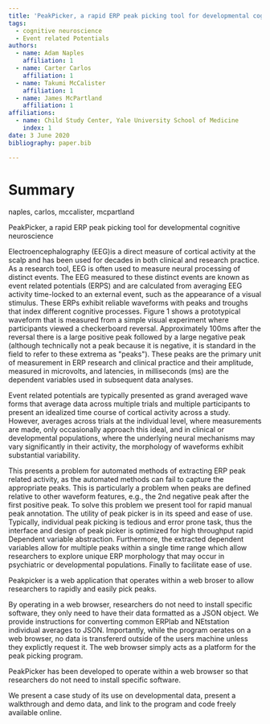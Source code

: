 ```yaml
---
title: 'PeakPicker, a rapid ERP peak picking tool for developmental cognitive neuroscience'
tags:
  - cognitive neuroscience
  - Event related Potentials
authors:
  - name: Adam Naples
    affiliation: 1
  - name: Carter Carlos
    affiliation: 1
  - name: Takumi McCalister
    affiliation: 1
  - name: James McPartland
    affiliation: 1
affiliations:
  - name: Child Study Center, Yale University School of Medicine
    index: 1
date: 3 June 2020
bibliography: paper.bib

---
```


# Summary



naples, carlos, mccalister, mcpartland

PeakPicker, a rapid ERP peak picking tool for developmental cognitive neuroscience

Electroencephalography (EEG)is a direct measure of cortical activity at the scalp and has been used for decades in both clinical and research practice. As a research tool, EEG is often used to measure neural processing of distinct events. The EEG measured to these distinct events are known as event related potentials (ERPS) and are calculated from averaging EEG activity time-locked to an external event, such as the appearance of a visual stimulus. These ERPs exhibit reliable waveforms with peaks and troughs that index different cognitive processes. Figure 1 shows a prototypical waveform that is measured from a simple visual experiment where participants viewed a checkerboard reversal. Approximately 100ms after the reversal there is a large positive peak followed by a large negative peak (although technically not a peak because it is negative, it is standard in the field to refer to these extrema as "peaks"). These peaks are the primary unit of measurement in ERP research and clinical practice and their amplitude, measured in microvolts,  and latencies, in milliseconds (ms) are the dependent variables used in subsequent data analyses.

Event related potentials are typically presented as grand averaged wave forms that average data across multiple trials and multiple participants to present an idealized time course of cortical activity across a study. However, averages across trials at the individual level, where measurements are made, only occasionally approach this ideal, and in clinical or developmental populations, where the underlying neural mechanisms may vary significantly in their activity, the morphology  of waveforms exhibit substantial variability.

This presents a problem for automated methods of extracting ERP peak related activity, as the automated methods can fail to capture the appropriate peaks. This is particularly a problem when peaks are defined relative to other waveform features, e.g., the 2nd negative peak after the first positive peak. To solve this problem we present tool for rapid manual peak annotation. The utility of peak picker is in its speed and ease of use. Typically, individual peak picking is tedious and error prone task, thus the interface and design of peak picker is optimized for high throughput rapid Dependent variable abstraction. Furthermore, the extracted dependent variables allow for multiple peaks within a single time range which allow researchers to explore unique ERP morphology that may occur in psychiatric  or developmental populations. Finally to facilitate ease of use.


Peakpicker is a web application that operates within a web broser to allow researchers to rapidly and easily pick peaks.

By operating in a web browser, researchers do not need to install specific software, they only need to have their data formatted as a JSON object. We provide instructions for converting common ERPlab and NEtstation individual averages to JSON. Importantly, while the program oerates on a web browser, no data is transfererd outside of the users machine unless they explictly request it. The web browser simply acts as a platform for the peak picking program.

PeakPicker has been developed to operate within a web browser so that researchers do not need to install specific software.


We present a case study of its use on developmental data, present a walkthrough and demo data, and link to the program and code freely available online.
